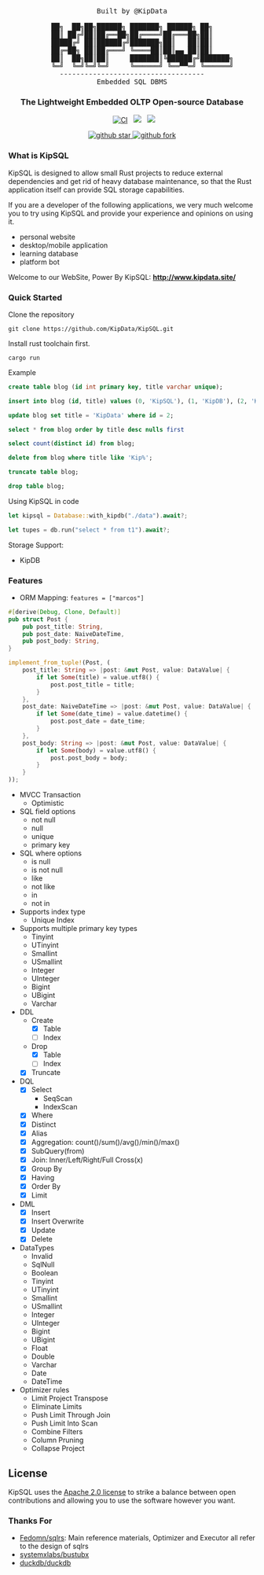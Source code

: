 <pre align="center">
Built by @KipData

██╗  ██╗██╗██████╗ ███████╗ ██████╗ ██╗
██║ ██╔╝██║██╔══██╗██╔════╝██╔═══██╗██║
█████╔╝ ██║██████╔╝███████╗██║   ██║██║
██╔═██╗ ██║██╔═══╝ ╚════██║██║▄▄ ██║██║
     ██║  ██╗██║██║     ███████║╚██████╔╝███████╗
     ╚═╝  ╚═╝╚═╝╚═╝     ╚══════╝ ╚══▀▀═╝ ╚══════╝
-----------------------------------
Embedded SQL DBMS
</pre>
<h3 align="center">
    The Lightweight Embedded OLTP Open-source Database
</h3>

<p align="center">
    &nbsp;
    <a href="https://github.com/KipData/KipSQL/actions/workflows/ci.yml"><img src="https://github.com/KipData/KipSQL/actions/workflows/ci.yml/badge.svg" alt="CI"></img></a>
    &nbsp;
    <a href="https://github.com/KipData/KipSQL/blob/main/LICENSE"><img src="https://img.shields.io/github/license/KipData/KipSQL"></a>
    &nbsp;
    <a href="https://www.rust-lang.org/community"><img src="https://img.shields.io/badge/Rust_Community%20-Join_us-brightgreen?style=plastic&logo=rust"></a>
</p>
<p align="center">
  <a href="https://github.com/KipData/KipSQL" target="_blank">
    <img src="https://img.shields.io/github/stars/KipData/KipSQL.svg?style=social" alt="github star"/>
    <img src="https://img.shields.io/github/forks/KipData/KipSQL.svg?style=social" alt="github fork"/>
  </a>
</p>

### What is KipSQL

KipSQL is designed to allow small Rust projects to reduce external dependencies and get rid of heavy database maintenance, 
so that the Rust application itself can provide SQL storage capabilities.


If you are a developer of the following applications, we very much welcome you to try using KipSQL 
and provide your experience and opinions on using it.
- personal website
- desktop/mobile application
- learning database
- platform bot

Welcome to our WebSite, Power By KipSQL: **http://www.kipdata.site/**

### Quick Started
Clone the repository
``` shell
git clone https://github.com/KipData/KipSQL.git
```

Install rust toolchain first.
```
cargo run
```
Example
```sql
create table blog (id int primary key, title varchar unique);

insert into blog (id, title) values (0, 'KipSQL'), (1, 'KipDB'), (2, 'KipBlog');

update blog set title = 'KipData' where id = 2;

select * from blog order by title desc nulls first

select count(distinct id) from blog;

delete from blog where title like 'Kip%';

truncate table blog;

drop table blog;
```
Using KipSQL in code
```rust
let kipsql = Database::with_kipdb("./data").await?;

let tupes = db.run("select * from t1").await?;
```
Storage Support:
- KipDB

### Features
- ORM Mapping: `features = ["marcos"]`
```rust
#[derive(Debug, Clone, Default)]
pub struct Post {
    pub post_title: String,
    pub post_date: NaiveDateTime,
    pub post_body: String,
}

implement_from_tuple!(Post, (
    post_title: String => |post: &mut Post, value: DataValue| {
        if let Some(title) = value.utf8() {
            post.post_title = title;
        }
    },
    post_date: NaiveDateTime => |post: &mut Post, value: DataValue| {
        if let Some(date_time) = value.datetime() {
            post.post_date = date_time;
        }
    },
    post_body: String => |post: &mut Post, value: DataValue| {
        if let Some(body) = value.utf8() {
            post.post_body = body;
        }
    }
));
```
- MVCC Transaction
  - Optimistic
- SQL field options
  - not null
  - null
  - unique
  - primary key
- SQL where options
  - is null
  - is not null
  - like
  - not like
  - in
  - not in
- Supports index type
  - Unique Index
- Supports multiple primary key types
  - Tinyint
  - UTinyint
  - Smallint
  - USmallint
  - Integer
  - UInteger
  - Bigint
  - UBigint
  - Varchar
- DDL
  - Create
    - [x] Table
    - [ ] Index
  - Drop
    - [x] Table
    - [ ] Index
  - [x] Truncate
- DQL
  - [x] Select
    - SeqScan
    - IndexScan
  - [x] Where
  - [x] Distinct
  - [x] Alias
  - [x] Aggregation: count()/sum()/avg()/min()/max()
  - [x] SubQuery(from)
  - [x] Join: Inner/Left/Right/Full Cross(x)
  - [x] Group By
  - [x] Having
  - [x] Order By
  - [x] Limit
- DML
  - [x] Insert
  - [x] Insert Overwrite
  - [x] Update
  - [x] Delete
- DataTypes
  - Invalid
  - SqlNull
  - Boolean
  - Tinyint
  - UTinyint
  - Smallint
  - USmallint
  - Integer
  - UInteger
  - Bigint
  - UBigint
  - Float
  - Double
  - Varchar
  - Date
  - DateTime
- Optimizer rules
  - Limit Project Transpose
  - Eliminate Limits
  - Push Limit Through Join
  - Push Limit Into Scan
  - Combine Filters
  - Column Pruning
  - Collapse Project

## License

KipSQL uses the [Apache 2.0 license][1] to strike a balance between
open contributions and allowing you to use the software however you want.

[1]: <https://github.com/KipData/KipSQL/blob/main/LICENSE>

### Thanks For
- [Fedomn/sqlrs](https://github.com/Fedomn/sqlrs): Main reference materials, Optimizer and Executor all refer to the design of sqlrs
- [systemxlabs/bustubx](https://github.com/systemxlabs/bustubx)
- [duckdb/duckdb](https://github.com/duckdb/duckdb)
